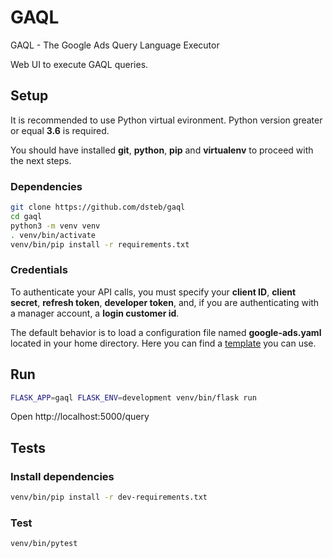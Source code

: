 # GAQL

GAQL - The Google Ads Query Language Executor

Web UI to execute GAQL queries.

## Setup

It is recommended to use Python virtual evironment.
Python version greater or equal **3.6** is required.

You should have installed **git**, **python**, **pip** and **virtualenv** to proceed with the next steps.

### Dependencies

```bash
git clone https://github.com/dsteb/gaql
cd gaql
python3 -m venv venv
. venv/bin/activate
venv/bin/pip install -r requirements.txt
```

### Credentials

To authenticate your API calls, you must specify your **client ID**, **client secret**, **refresh token**, **developer token**, and, if you are authenticating with a manager account, a **login customer id**.

The default behavior is to load a configuration file named **google-ads.yaml** located in your home directory.
Here you can find a [template](https://github.com/googleads/google-ads-python/blob/master/google-ads.yaml) you can use.

## Run

```bash
FLASK_APP=gaql FLASK_ENV=development venv/bin/flask run
```

Open http://localhost:5000/query

## Tests

### Install dependencies

```bash
venv/bin/pip install -r dev-requirements.txt
```

### Test

```bash
venv/bin/pytest
```
